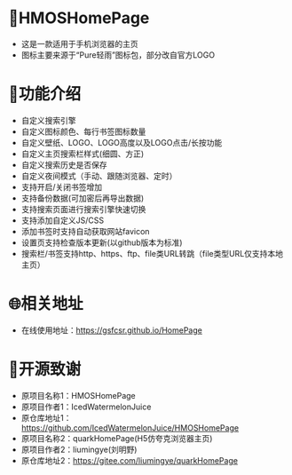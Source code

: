 # 🎯HMOSHomePage
* 这是一款适用于手机浏览器的主页
* 图标主要来源于“Pure轻雨”图标包，部分改自官方LOGO
# 💎功能介绍
* 自定义搜索引擎
* 自定义图标颜色、每行书签图标数量
* 自定义壁纸、LOGO、LOGO高度以及LOGO点击/长按功能
* 自定义主页搜索栏样式(细圆、方正)
* 自定义搜索历史是否保存
* 自定义夜间模式（手动、跟随浏览器、定时）
* 支持开启/关闭书签增加
* 支持备份数据(可加密后再导出数据)
* 支持搜索页面进行搜索引擎快速切换
* 支持添加自定义JS/CSS
* 添加书签时支持自动获取网站favicon
* 设置页支持检查版本更新(以github版本为标准)
* 搜索栏/书签支持http、https、ftp、file类URL转跳（file类型URL仅支持本地主页）
# 🌐相关地址
* 在线使用地址：https://gsfcsr.github.io/HomePage
# 🌹开源致谢
* 原项目名称1：HMOSHomePage
* 原项目作者1：IcedWatermelonJuice
* 原仓库地址1：https://github.com/IcedWatermelonJuice/HMOSHomePage
* 原项目名称2：quarkHomePage(H5仿夸克浏览器主页)
* 原项目作者2：liumingye(刘明野)
* 原仓库地址2：https://gitee.com/liumingye/quarkHomePage
